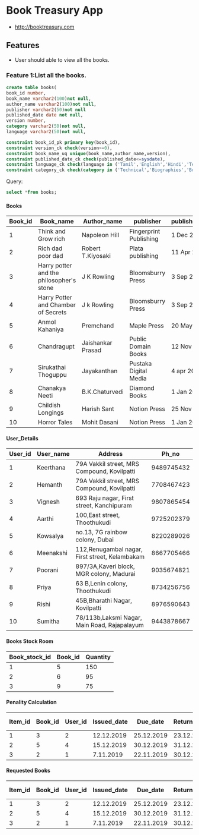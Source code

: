# Book Treasury App
* http://booktreasury.com

## Features
* User should able to view all the books.

### Feature 1:List all the books.

```sql
create table books(
book_id number,
book_name varchar2(100)not null,
author_name varchar2(100)not null,
publisher varchar2(50)not null
published_date date not null,
version number,
category varchar2(50)not null,
language varchar2(50)not null,

constraint book_id_pk primary key(book_id),
constraint version_ck check(version>=0),
constraint book_name_uq unique(book_name,author_name,version),
constraint published_date_ck check(published_date<=sysdate),
constraint language_ck check(language in ('Tamil','English','Hindi','Telugu','Malayalam')),
constraint category_ck check(category in ('Technical','Biographies','Business','Kids','Comics','Crafts')));
```

Query:
```sql
select *from books;
```
#### Books

| Book_id | Book_name                                | Author_name       | publisher              | published_date | version | category | Language |
|---------|------------------------------------------|-------------------|------------------------|----------------|---------|----------|----------|
| 1       | Think and Grow rich                      | Napoleon Hill     | Fingerprint Publishing | 1 Dec 2014     |         | Business | English  |
| 2       | Rich dad poor dad                        | Robert T.Kiyosaki | Plata publishing       | 11 Apr 2017    |         | Business | English  |
| 3       | Harry potter and the philosopher's stone | J K Rowling       | Bloomsburry Press      | 3 Sep 2014     | 1       | Novel    | English  |
| 4       | Harry Potter and Chamber of Secrets      | J k Rowling       | Bloomsburry Press      | 3 Sep 2014     | 2       | Novel    | English  |
| 5       | Anmol Kahaniya                           | Premchand         | Maple Press            | 20 May 2015    |         | Novel    | Hindi    |
| 6       | Chandragupt                              | Jaishankar Prasad | Public Domain Books    | 12 Nov 2012    |         | Novel    | Hindi    |
| 7       | Sirukathai Thoguppu                      | Jayakanthan       | Pustaka Digital Media  | 4 apr 2013     | 1       | Story    | Tamil    |
| 8       | Chanakya Neeti                           | B.K.Chaturvedi    | Diamond Books          | 1 Jan 2012     |         | Story    | Tamil    |
| 9       | Childish Longings                        | Harish Sant       | Notion Press           | 25 Nov 2019    |         | Horror   | English  |
| 10      | Horror Tales                             | Mohit Dasani      | Notion Press           | 1 Jan 2019     |         | Horror   | Hindi    |


#### User_Details

| User_id | User_name | Address                                        | Ph_no      |
|---------|-----------|------------------------------------------------|------------|
| 1       | Keerthana | 79A Vakkil street, MRS Compound, Kovilpatti    | 9489745432 |
| 2       | Hemanth   | 79A Vakkil street, MRS Compound, Kovilpatti    | 7708467423 |
| 3       | Vignesh   | 693 Raju nagar, First street, Kanchipuram      | 9807865454 |
| 4       | Aarthi    | 100,East street, Thoothukudi                   | 9725202379 |
| 5       | Kowsalya  | no.13, 7G rainbow colony, Dubai                | 8220289026 |
| 6       | Meenakshi | 112,Renugambal nagar, First street, Kelambakam | 8667705466 |
| 7       | Poorani   | 897/3A,Kaveri block, MGR colony, Madurai       | 9035674821 |
| 8       | Priya     | 63 B,Lenin colony, Thoothukudi                 | 8734256756 |
| 9       | Rishi     | 45B,Bharathi Nagar, Kovilpatti                 | 8976590643 |
| 10      | Sumitha   | 78/113b,Laksmi Nagar, Main Road, Rajapalayum   | 9443878667 |


#### Books Stock Room

| Book_stock_id | Book_id | Quantity |
|---------------|---------|----------|
| 1             | 5       | 150      |
| 2             | 6       | 95       |
| 3             | 9       | 75       |


#### Penality Calculation

| Item_id | Book_id | User_id | Issued_date | Due_date   | Returned_date | Fine _amount |
|---------|---------|---------|-------------|------------|---------------|--------------|
| 1       | 3       | 2       | 12.12.2019  | 25.12.2019 | 23.12.2019    | 0            |
| 2       | 5       | 4       | 15.12.2019  | 30.12.2019 | 31.12.2019    | 1            |
| 3       | 2       | 1       | 7.11.2019   | 22.11.2019 | 30.12.2019    | 8            |


#### Requested Books

| Item_id | Book_id | User_id | Issued_date | Due_date   | Returned_date | Fine _amount |
|---------|---------|---------|-------------|------------|---------------|--------------|
| 1       | 3       | 2       | 12.12.2019  | 25.12.2019 | 23.12.2019    | 0            |
| 2       | 5       | 4       | 15.12.2019  | 30.12.2019 | 31.12.2019    | 1            |
| 3       | 2       | 1       | 7.11.2019   | 22.11.2019 | 30.12.2019    | 8            |
